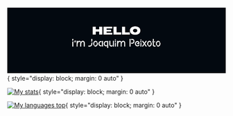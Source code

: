 ![Header](header.png){ style="display: block; margin: 0 auto" }

[![My stats](https://github-readme-stats.vercel.app/api?username=jhcpeixoto&hide_title=true&theme=dark)](https://github.com/anuraghazra/github-readme-stats){ style="display: block; margin: 0 auto" }

[![My languages top](https://github-readme-stats.vercel.app/api/top-langs/?username=jhcpeixoto&hide_title=true&theme=dark)](https://github.com/anuraghazra/github-readme-stats){ style="display: block; margin: 0 auto" }
